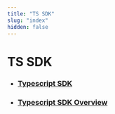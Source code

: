 ```yaml
---
title: "TS SDK"
slug: "index"
hidden: false
---
```


# TS SDK

- ### [Typescript SDK](typescript-sdk)
- ### [Typescript SDK Overview](typescript-sdk-overview)
